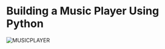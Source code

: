 # Building a Music Player Using Python
![MUSICPLAYER](https://user-images.githubusercontent.com/73849079/124508043-b72afc00-ddec-11eb-8b33-3f0c57e6f815.png)
